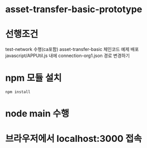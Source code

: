 # asset-transfer-basic-prototype

# 선행조건
test-network 수행(ca포함)
asset-transfer-basic 체인코드 예제 배포
javascript/APPUtil.js 내에 connection-org1.json 경로 변경하기

# npm 모듈 설치
```
npm install
```
# node main 수행

# 브라우저에서 localhost:3000 접속
